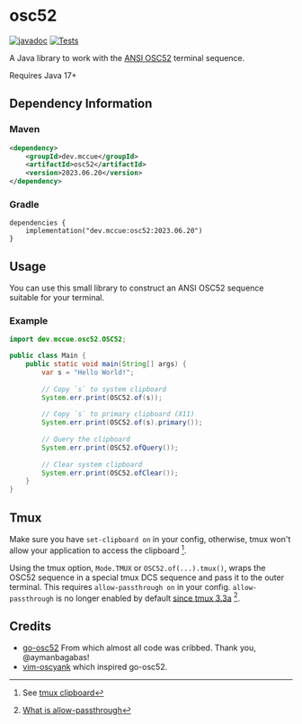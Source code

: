 
# osc52

[![javadoc](https://javadoc.io/badge2/dev.mccue/osc52/javadoc.svg)](https://javadoc.io/doc/dev.mccue/osc52)
[![Tests](https://github.com/bowbahdoe/osc52/actions/workflows/test.yml/badge.svg)](https://github.com/bowbahdoe/osc52/actions/workflows/test.yml)

A Java library to work with the [ANSI OSC52](https://invisible-island.net/xterm/ctlseqs/ctlseqs.html#h3-Operating-System-Commands) terminal sequence.

Requires Java 17+

## Dependency Information

### Maven

```xml
<dependency>
    <groupId>dev.mccue</groupId>
    <artifactId>osc52</artifactId>
    <version>2023.06.20</version>
</dependency>
```

### Gradle

```
dependencies {
    implementation("dev.mccue:osc52:2023.06.20")
}
```

## Usage

You can use this small library to construct an ANSI OSC52 sequence suitable for
your terminal.


### Example

```java
import dev.mccue.osc52.OSC52;

public class Main {
    public static void main(String[] args) {
        var s = "Hello World!";
        
        // Copy `s` to system clipboard
        System.err.print(OSC52.of(s));
        
        // Copy `s` to primary clipboard (X11)
        System.err.print(OSC52.of(s).primary());
        
        // Query the clipboard
        System.err.print(OSC52.ofQuery());
        
        // Clear system clipboard
        System.err.print(OSC52.ofClear());
    }
}
```

## Tmux

Make sure you have `set-clipboard on` in your config, otherwise, tmux won't
allow your application to access the clipboard [^1].

Using the tmux option, `Mode.TMUX` or `OSC52.of(...).tmux()`, wraps the
OSC52 sequence in a special tmux DCS sequence and pass it to the outer
terminal. This requires `allow-passthrough on` in your config.
`allow-passthrough` is no longer enabled by default
[since tmux 3.3a](https://github.com/tmux/tmux/issues/3218#issuecomment-1153089282) [^2].

[^1]: See [tmux clipboard](https://github.com/tmux/tmux/wiki/Clipboard)
[^2]: [What is allow-passthrough](https://github.com/tmux/tmux/wiki/FAQ#what-is-the-passthrough-escape-sequence-and-how-do-i-use-it)

## Credits

* [go-osc52](https://github.com/aymanbagabas/go-osc52/tree/master) From which almost all code was cribbed. Thank you, @aymanbagabas!
* [vim-oscyank](https://github.com/ojroques/vim-oscyank) which inspired go-osc52.
